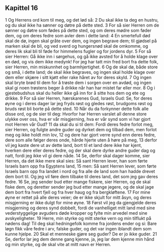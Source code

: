 ## Kapittel 16

1 Og Herrens ord kom til meg, og det lød så:
2 Du skal ikke ta deg en hustru, og du skal ikke ha sønner og døtre på dette sted.
3 For så sier Herren om de sønner og døtre som fødes på dette sted, og om deres mødre som føder dem, og om deres fedre som avler dem i dette land:
4 En smertefull død skal de dø, ingen skal gråte over dem, og ingen begrave dem; til gjødsel på marken skal de bli, og ved sverd og hungersnød skal de omkomme, og deres lik skal bli til føde for himmelens fugler og for jordens dyr.
5 For så sier Herren: Gå ikke inn i sørgehus, og gå ikke avsted for å holde klage over en død, og vis dem ikke medynk! For jeg har tatt min fred bort fra dette folk, sier Herren, min miskunnhet og barmhjertighet.
6 Og de skal dø, både store og små, i dette land; de skal ikke begraves, og ingen skal holde klage over dem eller skjære i sitt kjøtt eller rake håret av for deres skyld.
7 Og ingen skal bryte brød til dem for å trøste dem i sorgen over en avdød, og ingen skal gi noen trøstens beger å drikke når han har mistet far eller mor.
8 Og i gjestebudshus skal du heller ikke gå inn for å sitte hos dem og ete og drikke.
9 For så sier Herren, hærskarenes Gud, Israels Gud: Se, for deres øyne og i deres dager lar jeg fryds røst og gledes røst, brudgoms røst og bruds røst bli borte på dette sted.
10 Når du da forkynner dette folk alle disse ord, og de sier til deg: Hvorfor har Herren varslet all denne store ulykke over oss, hva er vår misgjerning, hva er vår synd som vi har gjort mot Herren vår Gud?
11 da skal du si til dem: Fordi deres fedre forlot meg, sier Herren, og fulgte andre guder og dyrket dem og tilbad dem, men forlot meg og ikke holdt min lov,
12 og dere har gjort verre synd enn deres fedre, dere som alle følger deres onde, hårde hjerte uten å høre på meg,
13 derfor vil jeg kaste dere ut av dette land, bort til et land dere ikke har kjent, hverken dere eller deres fedre, og der skal dere dyrke andre guder dag og natt, fordi jeg ikke vil gi dere nåde.
14 Se, derfor skal dager komme, sier Herren, da det ikke mere skal sies: Så sant Herren lever, han som førte Israels barn opp fra Egyptens land,
15 men: Så sant Herren lever, som førte Israels barn opp fra landet i nord og fra alle de land som han hadde drevet dem bort til. Og jeg vil føre dem tilbake til deres land, det som jeg gav deres fedre.
16 Se, jeg sender bud etter mange fiskere, sier Herren, og de skal fiske dem, og deretter sender jeg bud etter mange jegere, og de skal jage dem bort fra hvert fjell og fra hver haug og fra bergkløftene.
17 For mine øyne er rettet på alle deres veier; de er ikke skjult for mitt åsyn, og deres misgjerning er ikke dulgt for mine øyne.
18 Først vil jeg da gjengjelde deres misgjerning og deres synd dobbelt, fordi de vanhelliget mitt land med sine vederstyggelige avguders døde kropper og fylte min arvedel med sine avskyeligheter.
19 Herre, min styrke og mitt sterke vern og min tilflukt på nødens dag! Til deg skal hedningefolk komme fra jordens ender og si: Bare løgn fikk våre fedre i arv, falske guder, og det var ingen iblandt dem som kunne hjelpe.
20 Skal et menneske gjøre seg guder? De er jo ikke guder.
21 Se, derfor lar jeg dem denne gang kjenne, ja, jeg lar dem kjenne min hånd og min styrke, og de skal vite at mitt navn er Herren.
